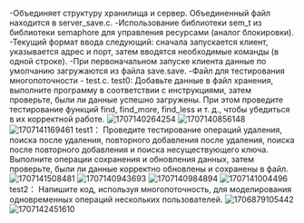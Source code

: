 -Объединяет структуру хранилища и сервер. Объединенный файл находится в server_save.c.
-Использование библиотеки sem_t из библиотеки semaphore для управления ресурсами (аналог блокировки).
-Текущий формат ввода следующий: сначала запускается клиент, указывается адрес и порт, затем вводятся необходимые команды (в одной строке).
-При первоначальном запуске клиента данные по умолчанию загружаются из файла save.save.
-Файл для тестирования многопоточности - test.c.
test0:
Добавьте данные в файл хранения, выполните программу в соответствии с инструкциями, затем проверьте, были ли данные успешно загружены. При этом проведите тестирование функций find, find_more, find_less и т. д., чтобы убедиться в их корректной работе.
![1707140264254](https://github.com/Zheng-Niannian/KVDB_C/assets/79322267/fa84b696-ffa8-477d-b9bb-9b6821178869)
![1707140856148](https://github.com/Zheng-Niannian/KVDB_C/assets/79322267/29a09de5-136b-4e0d-b605-1f8993e402b1)
![1707141169461](https://github.com/Zheng-Niannian/KVDB_C/assets/79322267/c556fd88-9b7a-4e16-b384-e83a40fef6c5)
test1：
Проведите тестирование операций удаления, поиска после удаления, повторного добавления после удаления, поиска после повторного добавления и поиска несуществующего ключа.
Выполните операции сохранения и обновления данных, затем проверьте, были ли данные корректно обновлены и сохранены в файл.
![1707141508481](https://github.com/Zheng-Niannian/KVDB_C/assets/79322267/d9cda755-ba93-4a75-8685-8e5fbbe97687)
![1707140943693](https://github.com/Zheng-Niannian/KVDB_C/assets/79322267/d326ec6a-c1b0-4f59-84a1-8d1d51afdc2a)
![1707140984894](https://github.com/Zheng-Niannian/KVDB_C/assets/79322267/4ac8dc32-37d4-4d9d-a2ee-42c2fa72b37e)
![1707141004496](https://github.com/Zheng-Niannian/KVDB_C/assets/79322267/c3687e11-4c6d-4847-8747-35b1921b41d1)
test2：
Напишите код, используя многопоточность, для моделирования одновременных операций нескольких пользователей.
![1706879105442](https://github.com/Zheng-Niannian/KVDB_C/assets/79322267/9f32573c-a771-4537-b88d-b89866e1871d)
![1707142451610](https://github.com/Zheng-Niannian/KVDB_C/assets/79322267/c34aa0ec-39eb-4e60-bbff-8fe9a5645cc9)
